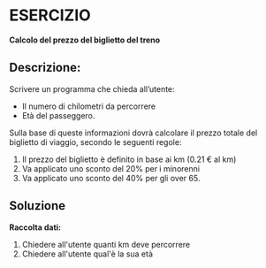 # ESERCIZIO
**Calcolo del prezzo del biglietto del treno**

## Descrizione:

Scrivere un programma che chieda all’utente:
- Il numero di chilometri da percorrere
- Età del passeggero. 

Sulla base di queste informazioni dovrà calcolare il prezzo totale del biglietto di viaggio, secondo le seguenti regole:
1. Il prezzo del biglietto è definito in base ai km (0.21 € al km)
2. Va applicato uno sconto del 20% per i minorenni
3. Va applicato uno sconto del 40% per gli over 65.

## Soluzione

**Raccolta dati:**
1. Chiedere all'utente quanti km deve percorrere
2. Chiedere all'utente qual'è la sua età